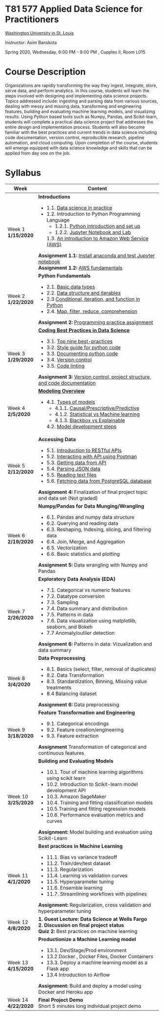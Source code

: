 # T81 577 Applied Data Science for Practitioners

[Washington University in St. Louis](https://wustl.edu/)

Instructor: Asim Banskota

Spring 2020, Wednesday, 6:00 PM - 9:00 PM , Cupples II, Room L015

# Course Description

Organizations are rapidly transforming the way they ingest, integrate, store, serve data, and perform
analytics. In this course, students will learn the steps involved with designing and implementing data
science projects. Topics addressed include: ingesting and parsing data from various sources, dealing with
messy and missing data, transforming and engineering features, building and evaluating machine learning models, and
visualizing results. Using Python based tools such as Numpy, Pandas, and Scikit-learn, students will
complete a practical data science project that addresses the entire design and implementation process.
Students will also become familiar with the best practices and current trends in data science including
code documentation, version control, reproducible research, pipeline automation, and cloud computing. Upon completion of the course, students will emerge equipped with data science knowledge and skills that can be applied from day one on the job.

# Syllabus

Week|Content
----|----
Week 1 <br> **1/15/2020** |**Introductions** <ul><li>1.1. [Data science in practice](weekly_materials/week1/docs/data-science-in-practice.md) <li> 1.2. Introduction to Python Programming Language <ul> <li> 1.2.1. [Python introduction and set up](weekly_materials/week1/docs/python-introduction-and-set-up.md) <li> 1.2.2. [Jupyter Notebook and Lab](weekly_materials/week1/docs/jupyter-notebook-and-lab.md)  </ul> 1.3. [An introduction to Amazon Web Service (AWS)](weekly_materials/week1/docs/an-introduction-to-aws.md) </ul>**Assignment 1.1:** [Install anaconda and test Jupyter notebook](weekly_materials/week1/assignments/assignment-1.md) <br>**Assignment 1.2:** [AWS fundamentals](weekly_materials/week1/assignments/assignment-2.md) </ul>
Week 2 <br> **1/22/2020** |**Python Fundamentals** <ul><li> 2.1. [Basic data types](weekly_materials/week2/notebooks/basic-data-types.ipynb) <li> 2.2. [Data structure and iterables](weekly_materials/week2/notebooks/data-structure-and-iterables.ipynb)<li> 2.3 [Conditional, iteration, and function in Python](weekly_materials/week2/notebooks/conditional_iteration_function.ipynb)<li>2.4. [Map, filter, reduce, comprehension](weekly_materials/week2/notebooks/map-filter-reduce-comprehension.ipynb) </ul>**Assignment 2:** [Programming practice assignment](weekly_materials/week2/assignments/assignment2.ipynb)</ul>
Week 3 <br> **1/29/2020** |[**Coding Best Practices in Data Science** ](weekly_materials/week3/docs/coding-best-practices-in-data-science.md)<ul><li> 3.1. [Top nine best-practices](weekly_materials/week3/docs/top-nine-best-practices.md) <li> 3.2. [Style guide for python code](weekly_materials/week3/docs/style-guide-for-python-code.md) <li>3.3. [Documenting python code](weekly_materials/week3/docs/documenting-python-code.md) <li>3.4. [Version control](weekly_materials/week3/docs/version-control.md) <li>  3.5. [Code linting](weekly_materials/week3/notebooks/linting.ipynb) </ul>**Assignment 3:** [Version control, project structure, and code documentation](weekly_materials/week3/assignments/assignment3.md) </ul>
Week 4 <br> **2/5/2020** |[**Modeling Overview**](weekly_materials/week4/docs/overview.md) <ul><li> 4.1. [Types of models](weekly_materials/week4/docs/types-of-models.md) <ul><li> 4.1.1. [Causal/Prescriptive/Predictive](weekly_materials/week4/docs/types-by-purpose.md) <li> 4.1.2. [Statistical vs Machine learning](weekly_materials/week4/docs/types-by-framework.md) <li> 4.1.3. [Blackbox vs Explainable](weekly_materials/week4/docs/types-by-interpretability.md) </ul> 4.2. [Model development steps](weekly_materials/week4/docs/model-development-steps.md) </ul>
Week 5 <br> **2/12/2020**| **Accessing Data** <ul><li> 5.1. [Introduction to RESTful APIs](weekly_materials/week5/docs/intro-to-web-api.md) <li> 5.2. [Interacting with API using Postman](weekly_materials/week5/docs/postman.md) <li> 5.3. [Getting data from API](weekly_materials/week5/notebooks/accessing-data-with-requests.ipynb) <li> 5.4. [Parsing JSON data](weekly_materials/week5/notebooks/parsing-json.ipynb) <li> 5.5. [Reading text files](weekly_materials/week5/docs/read-text-files.md) <li> 5.6. [Fetching data from PostgreSQL database](weekly_materials/week5/docs/accessing-data-from-postgres.md) </ul> **Assignment 4:** Finalization of final project topic and data set (Not graded)</ul>
Week 6 <br> **2/19/2020**| **Numpy/Pandas for Data Munging/Wrangling** <ul><li> 6.1. Pandas and numpy data structure <li> 6.2. Querying and reading data <li> 6.3. Reshaping, Indexing, slicing, and filtering data <li> 6.4. Join, Merge, and Aggregation <li> 6.5. Vectorization <li> 6.6. Basic statistics and plotting </ul> **Assignment 5:** Data wrangling with Numpy and Pandas </ul>
Week 7 <br> **2/26/2020**| **Exploratory Data Analysis (EDA)** <ul><li> 7.1. Categorical vs numeric features <li> 7.2. Datatype conversion <li> 7.3. Sampling <li> 7.4. Data summary and distribution <li> 7.5. Patterns in data <li> 7.6. Data visualization using matplotlib, seaborn, and Bokeh <li> 7.7 Anomaly/outlier detection </ul> **Assignment 6:** Patterns in data: Vizualization and data summary </ul>
Week 8 <br> **3/4/2020**| **Data Preprocessing** <ul><li> 8.1. Basics (select, filter, removal of duplicates)<li> 8.2. Data Transformation <li> 8.3. Standardization, Binning, Missing value treatments <li> 8.4 Balancing dataset </ul> **Assignment 6:** Data preprocessing </ul>
Week 9 <br> **3/18/2020** | **Feature Transformation and Engineering** <ul><li> 9.1. Categorical encodings <li> 9.2. Feature creation/engineering <li> 9.3. Feature extraction </ul> **Assignment** Transformation of categorical and continuous features </ul>
Week 10 <br> **3/25/2020** |**Building and Evaluating Models** <ul><li>10.1. Tour of machine learning algorithms using scikit learn <li> 10.2. Introduction to Scikit-learn model development API <li> 10.3. Amazon SageMaker <li> 10.4. Training and fitting classification models <li> 10.5.Training and fitting regression models <li> 10.6. Performance evaluation metrics and curves </ul> **Assignment:** Model building and evaluation using Scikit-Learn </ul>
Week 11 <br> **4/1/2020** | **Best practices in Machine Learning** <ul><li> 11.1. Bias vs variance tradeoff <li> 11.2. Train/dev/test dataset <li> 11.3. Regularization <li> 11.4. Learning vs validation curves <li> 11.5. Hyperparameter tuning <li> 11.6. Ensemble learning <li> 11.7. Streamlining workflows with pipelines </ul> **Assignment:** Regularization, cross validation and hyperparameter tuning </ul>
Week 12 <br> **4/8/2020** | **1. Guest Lecture: Data Science at Wells Fargo** <br> **2. Discussion on final project status** <br> **Quiz 2:** Best practices on machine learning 
Week 13 <br> **4/15/2020** | **Productionize a Machine Learning model** <ul><li> 13.1. Dev/Stage/Prod environment <li> 13.2 Docker , Docker Files, Docker Containers <li> 13.3. Deploy a machine learning model as a Flask app <li> 13.4 Introduction to Airflow </ul> **Assignment:** Build and deploy a model using Docker and Heroku app </ul>
Week 14 <br> **4/22/2020** | **Final Project Demo** <br> Short 5 minutes long individual project demo

